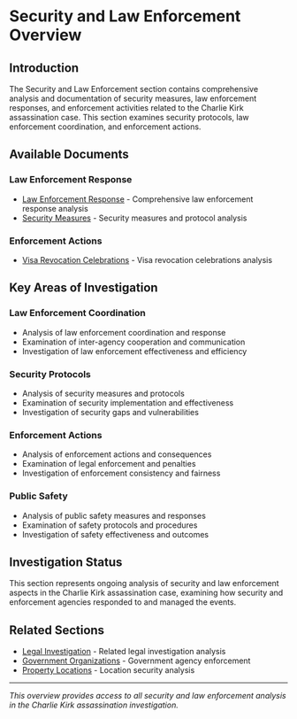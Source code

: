 # Security and Law Enforcement Overview

## Introduction

The Security and Law Enforcement section contains comprehensive analysis and documentation of security measures, law enforcement responses, and enforcement activities related to the Charlie Kirk assassination case. This section examines security protocols, law enforcement coordination, and enforcement actions.

## Available Documents

### Law Enforcement Response
- [Law Enforcement Response](law_enforcement_response.md) - Comprehensive law enforcement response analysis
- [Security Measures](security_measures.md) - Security measures and protocol analysis

### Enforcement Actions
- [Visa Revocation Celebrations](visa_revocation_celebrations.md) - Visa revocation celebrations analysis

## Key Areas of Investigation

### Law Enforcement Coordination
- Analysis of law enforcement coordination and response
- Examination of inter-agency cooperation and communication
- Investigation of law enforcement effectiveness and efficiency

### Security Protocols
- Analysis of security measures and protocols
- Examination of security implementation and effectiveness
- Investigation of security gaps and vulnerabilities

### Enforcement Actions
- Analysis of enforcement actions and consequences
- Examination of legal enforcement and penalties
- Investigation of enforcement consistency and fairness

### Public Safety
- Analysis of public safety measures and responses
- Examination of safety protocols and procedures
- Investigation of safety effectiveness and outcomes

## Investigation Status

This section represents ongoing analysis of security and law enforcement aspects in the Charlie Kirk assassination case, examining how security and enforcement agencies responded to and managed the events.

## Related Sections

- [Legal Investigation](../legal_investigation/overview.md) - Related legal investigation analysis
- [Government Organizations](../government_organizations/overview.md) - Government agency enforcement
- [Property Locations](../property_locations/overview.md) - Location security analysis

---

*This overview provides access to all security and law enforcement analysis in the Charlie Kirk assassination investigation.*
